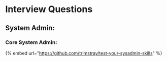 # Interview Questions

## System Admin:

### Core System Admin:

{% embed url="https://github.com/trimstray/test-your-sysadmin-skills" %}




